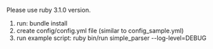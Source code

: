 Please use ruby 3.1.0 version.

1. run: bundle install
2. create config/config.yml file (similar to config_sample.yml)
3. run example script: ruby bin/run simple_parser --log-level=DEBUG
